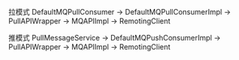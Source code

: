 拉模式
DefaultMQPullConsumer -> DefaultMQPullConsumerImpl -> PullAPIWrapper -> MQAPIImpl -> RemotingClient

推模式
PullMessageService -> DefaultMQPushConsumerImpl -> PullAPIWrapper -> MQAPIImpl -> RemotingClient
